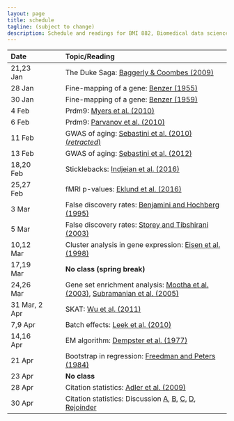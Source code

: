 ```yaml
---
layout: page
title: schedule
tagline: (subject to change)
description: Schedule and readings for BMI 882, Biomedical data science scholarly literature
---
```


| Date    | &nbsp;&nbsp;&nbsp;&nbsp;   | Topic/Reading  |
| :------ | -- | :----- |
| 21,23 Jan   |    | The Duke Saga: [Baggerly & Coombes (2009)](https://projecteuclid.org/euclid.aoas/1267453942)
| 28 Jan      |    | Fine-mapping of a gene: [Benzer (1955)](https://doi.org/10.1073/pnas.41.6.344)
| 30 Jan      |    | Fine-mapping of a gene: [Benzer (1959)](https://doi.org/10.1073/pnas.45.11.1607)
| 4 Feb       |    | Prdm9: [Myers et al. (2010)](https://doi.org/10.1126/science.1182363)
| 6 Feb       |    | Prdm9: [Parvanov et al. (2010)](https://doi.org/10.1126/science.1181495)
| 11 Feb      |    | GWAS of aging: [Sebastini et al. (2010) (_retracted_)](https://doi.org/10.1126/science.1190532)
| 13 Feb      |    | GWAS of aging: [Sebastini et al. (2012)](https://doi.org/10.1371/journal.pone.0029848)
| 18,20 Feb   |    | Sticklebacks: [Indjeian et al. (2016)](https://doi.org/10.1016/j.cell.2015.12.007)
| 25,27 Feb   |    | fMRI p-values: [Eklund et al. (2016)](https://doi.org/10.1073/pnas.1602413113)
| 3 Mar       |    | False discovery rates: [Benjamini and Hochberg (1995)](https://doi.org/10.1111/j.2517-6161.1995.tb02031.x)
| 5 Mar       |    | False discovery rates: [Storey and Tibshirani (2003)](https://doi.org/10.1073/pnas.1530509100)
| 10,12 Mar   |    | Cluster analysis in gene expression: [Eisen et al. (1998)](https://www.pnas.org/content/95/25/14863.short)
| 17,19 Mar   |    | **No class (spring break)** |
| 24,26 Mar   |    | Gene set enrichment analysis: [Mootha et al. (2003)](https://doi.org/10.1038/ng1180), [Subramanian et al. (2005)](https://doi.org/10.1073/pnas.0506580102)
| 31 Mar, 2 Apr |    | SKAT: [Wu et al. (2011)](https://doi.org/10.1016/j.ajhg.2011.05.029)
| 7,9 Apr     |    |  Batch effects: [Leek et al. (2010)](https://doi.org/10.1038/nrg2825)
| 14,16 Apr   |    | EM algorithm: [Dempster et al. (1977)](https://www.jstor.org/stable/2984875)
| 21 Apr      |    | Bootstrap in regression: [Freedman and Peters (1984)](https://www.jstor.org/stable/2288341)
| 23 Apr      |    | **No class**
| 28 Apr      |    | Citation statistics: [Adler et al. (2009)](https://projecteuclid.org/euclid.ss/1255009002)
| 30 Apr      |    | Citation statistics: Discussion [A](https://doi.org/10.1214/09-STS285A), [B](https://doi.org/10.1214/09-STS285B), [C](https://doi.org/10.1214/09-STS285C), [D](https://doi.org/10.1214/09-STS285D), [Rejoinder](https://doi.org/10.1214/09-STS285REJ)
